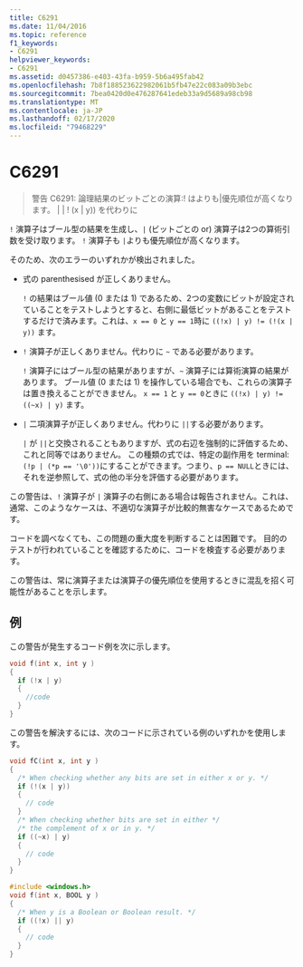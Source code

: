 ```yaml
---
title: C6291
ms.date: 11/04/2016
ms.topic: reference
f1_keywords:
- C6291
helpviewer_keywords:
- C6291
ms.assetid: d0457386-e403-43fa-b959-5b6a495fab42
ms.openlocfilehash: 7b8f188523622982061b5fb47e22c083a09b3ebc
ms.sourcegitcommit: 7bea0420d0e476287641edeb33a9d5689a98cb98
ms.translationtype: MT
ms.contentlocale: ja-JP
ms.lasthandoff: 02/17/2020
ms.locfileid: "79468229"
---
```

# <a name="c6291"></a>C6291

> 警告 C6291: 論理結果のビットごとの演算:! はよりも&#124;優先順位が高くなります。 &#124; &#124; ! (x &#124; y)) を代わりに

`!` 演算子はブール型の結果を生成し、`|` (ビットごとの or) 演算子は2つの算術引数を受け取ります。 `!` 演算子も `|`よりも優先順位が高くなります。

そのため、次のエラーのいずれかが検出されました。

- 式の parenthesised が正しくありません。

   `!` の結果はブール値 (0 または 1) であるため、2つの変数にビットが設定されていることをテストしようとすると、右側に最低ビットがあることをテストするだけで済みます。これは、`x == 0` と `y == 1`時に `((!x) | y) != (!(x | y))` ます。

- `!` 演算子が正しくありません。代わりに `~` である必要があります。

   `!` 演算子にはブール型の結果がありますが、`~` 演算子には算術演算の結果があります。 ブール値 (0 または 1) を操作している場合でも、これらの演算子は置き換えることができません。 `x == 1` と `y == 0`ときに `((!x) | y) != ((~x) | y)` ます。

- `|` 二項演算子が正しくありません。代わりに `||`する必要があります。

   `|` が `||`と交換されることもありますが、式の右辺を強制的に評価するため、これと同等ではありません。 この種類の式では、特定の副作用を terminal: `(!p | (*p == '\0'))`にすることができます。つまり、`p == NULL`ときには、それを逆参照して、式の他の半分を評価する必要があります。

この警告は、`!` 演算子が `|` 演算子の右側にある場合は報告されません。これは、通常、このようなケースは、不適切な演算子が比較的無害なケースであるためです。

コードを調べなくても、この問題の重大度を判断することは困難です。 目的のテストが行われていることを確認するために、コードを検査する必要があります。

この警告は、常に演算子または演算子の優先順位を使用するときに混乱を招く可能性があることを示します。

## <a name="example"></a>例

この警告が発生するコード例を次に示します。

```cpp
void f(int x, int y )
{
  if (!x | y)
  {
    //code
  }
}
```

この警告を解決するには、次のコードに示されている例のいずれかを使用します。

```cpp
void fC(int x, int y )
{
  /* When checking whether any bits are set in either x or y. */
  if (!(x | y))
  {
    // code
  }
  /* When checking whether bits are set in either */
  /* the complement of x or in y. */
  if ((~x) | y)
  {
    // code
  }
}

#include <windows.h>
void f(int x, BOOL y )
{
  /* When y is a Boolean or Boolean result. */
  if ((!x) || y)
  {
    // code
  }
}
```

